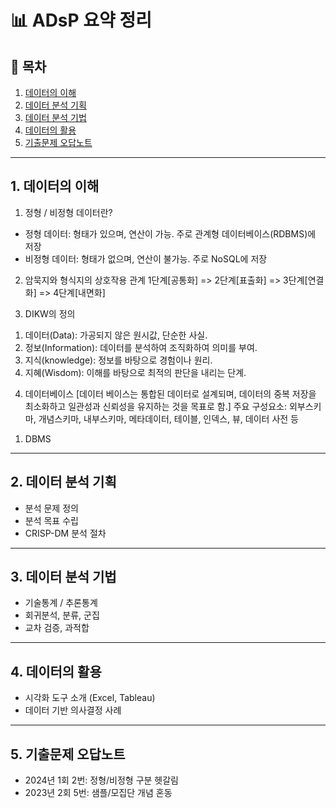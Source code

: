 # 📊 ADsP 요약 정리

## 📌 목차
1. [데이터의 이해](#1-데이터의-이해)
2. [데이터 분석 기획](#2-데이터-분석-기획)
3. [데이터 분석 기법](#3-데이터-분석-기법)
4. [데이터의 활용](#4-데이터의-활용)
5. [기출문제 오답노트](#5-기출문제-오답노트)

---

## 1. 데이터의 이해
1) 정형 / 비정형 데이터란?
- 정형 데이터: 형태가 있으며, 연산이 가능. 주로 관계형 데이터베이스(RDBMS)에 저장
- 비정형 데이터: 형태가 없으며, 연산이 불가능. 주로 NoSQL에 저장  


2) 암묵지와 형식지의 상호작용 관계
1단계[공통화] => 2단계[표출화] => 3단계[연결화] => 4단계[내면화]  


3) DIKW의 정의
1. 데이터(Data): 가공되지 않은 원시값, 단순한 사실.
2. 정보(Information): 데이터를 분석하여 조직화하여 의미를 부여.
3. 지식(knowledge): 정보를 바탕으로 경험이나 원리.
4. 지혜(Wisdom): 이해를 바탕으로 최적의 판단을 내리는 단계.  


4) 데이터베이스
[데이터 베이스는 통합된 데이터로 설계되며, 데이터의 중복 저장을 최소화하고 일관성과 신뢰성을 유지하는 것을 목표로 함.]
주요 구성요소: 외부스키마, 개념스키마, 내부스키마, 메타데이터, 테이블, 인덱스, 뷰, 데이터 사전 등  

1. DBMS


---

## 2. 데이터 분석 기획
- 분석 문제 정의
- 분석 목표 수립
- CRISP-DM 분석 절차

---

## 3. 데이터 분석 기법
- 기술통계 / 추론통계
- 회귀분석, 분류, 군집
- 교차 검증, 과적합

---

## 4. 데이터의 활용
- 시각화 도구 소개 (Excel, Tableau)
- 데이터 기반 의사결정 사례

---

## 5. 기출문제 오답노트
- 2024년 1회 2번: 정형/비정형 구분 헷갈림
- 2023년 2회 5번: 샘플/모집단 개념 혼동
